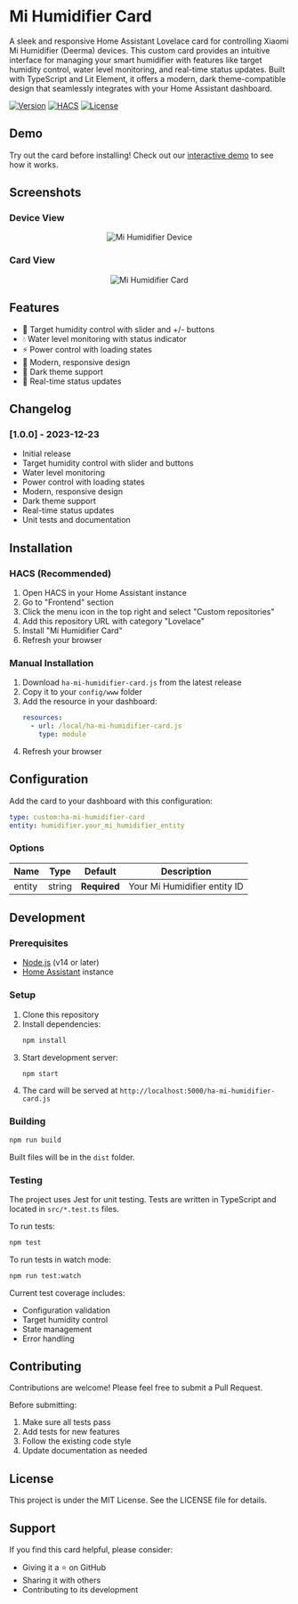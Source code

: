 # Mi Humidifier Card

A sleek and responsive Home Assistant Lovelace card for controlling Xiaomi Mi Humidifier (Deerma) devices. This custom card provides an intuitive interface for managing your smart humidifier with features like target humidity control, water level monitoring, and real-time status updates. Built with TypeScript and Lit Element, it offers a modern, dark theme-compatible design that seamlessly integrates with your Home Assistant dashboard.

[![Version](https://img.shields.io/badge/version-1.0.0-blue.svg)](https://github.com/yourusername/ha-mi-humidifier-card/releases/tag/v1.0.0)
[![HACS](https://img.shields.io/badge/HACS-Custom-orange.svg)](https://github.com/custom-components/hacs)
[![License](https://img.shields.io/badge/license-MIT-green.svg)](LICENSE)

## Demo

Try out the card before installing! Check out our [interactive demo](https://yourusername.github.io/ha-mi-humidifier-card) to see how it works.

## Screenshots

### Device View
<p align="center">
  <img src="src/images/humidifier-1.png" alt="Mi Humidifier Device">
</p>

### Card View
<p align="center">
  <img src="src/images/card-screenshot.png" alt="Mi Humidifier Card">
</p>

## Features

- 🎯 Target humidity control with slider and +/- buttons
- 💧 Water level monitoring with status indicator
- ⚡ Power control with loading states
- 🎨 Modern, responsive design
- 🌙 Dark theme support
- 🔄 Real-time status updates

## Changelog

### [1.0.0] - 2023-12-23
- Initial release
- Target humidity control with slider and buttons
- Water level monitoring
- Power control with loading states
- Modern, responsive design
- Dark theme support
- Real-time status updates
- Unit tests and documentation

## Installation

### HACS (Recommended)

1. Open HACS in your Home Assistant instance
2. Go to "Frontend" section
3. Click the menu icon in the top right and select "Custom repositories"
4. Add this repository URL with category "Lovelace"
5. Install "Mi Humidifier Card"
6. Refresh your browser

### Manual Installation

1. Download `ha-mi-humidifier-card.js` from the latest release
2. Copy it to your `config/www` folder
3. Add the resource in your dashboard:
   ```yaml
   resources:
     - url: /local/ha-mi-humidifier-card.js
       type: module
   ```
4. Refresh your browser

## Configuration

Add the card to your dashboard with this configuration:

```yaml
type: custom:ha-mi-humidifier-card
entity: humidifier.your_mi_humidifier_entity
```

### Options

| Name | Type | Default | Description |
|------|------|---------|-------------|
| entity | string | **Required** | Your Mi Humidifier entity ID |

## Development

### Prerequisites

- [Node.js](https://nodejs.org) (v14 or later)
- [Home Assistant](https://www.home-assistant.io/) instance

### Setup

1. Clone this repository
2. Install dependencies:
   ```bash
   npm install
   ```
3. Start development server:
   ```bash
   npm start
   ```
4. The card will be served at `http://localhost:5000/ha-mi-humidifier-card.js`

### Building

```bash
npm run build
```

Built files will be in the `dist` folder.

### Testing

The project uses Jest for unit testing. Tests are written in TypeScript and located in `src/*.test.ts` files.

To run tests:
```bash
npm test
```

To run tests in watch mode:
```bash
npm run test:watch
```

Current test coverage includes:
- Configuration validation
- Target humidity control
- State management
- Error handling

## Contributing

Contributions are welcome! Please feel free to submit a Pull Request.

Before submitting:
1. Make sure all tests pass
2. Add tests for new features
3. Follow the existing code style
4. Update documentation as needed

## License

This project is under the MIT License. See the LICENSE file for details.

## Support

If you find this card helpful, please consider:
- Giving it a ⭐️ on GitHub
- Sharing it with others
- Contributing to its development
